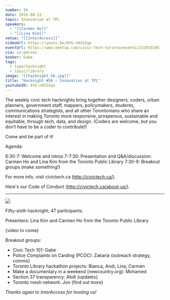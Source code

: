 ```yaml
---
number: 56
date: 2016-08-23
topic: Innovation at TPL
speakers:
  - "[[Carmen Ho]]"
  - "[[Lina Kim]]"
venue: "[[InterAccess]]"
videoUrl: https://youtu.be/4YG-n9CG3qo
eventUrl: https://www.meetup.com/civic-tech-toronto/events/232933195
via: in-person
booker: Gabe
tags:
  - type/hacknight
  - topic/library
image: "[[hacknight_56.jpg]]"
title: "Hacknight #56 – Innovation at TPL"
youtubeID: 4YG-n9CG3qo
---
```


The weekly civic tech hacknights bring together designers, coders, urban planners, government staff, mappers, policymakers, students, communications strategists, and all other Torontonians who share an interest in making Toronto more responsive, prosperous, sustainable and equitable, through tech, data, and design. (Coders are welcome, but you don’t have to be a coder to contribute!)

Come and be part of it!

Agenda:

6:30-7: Welcome and intros
7-7:30: Presentation and Q&A/discussion: Carmen Ho and Lina Kim from the Toronto Public Library
7:30-9: Breakout groups (make something!)

For more info, visit civictech.ca (http://civictech.ca/).

Here's our Code of Conduct (http://civictech.ca/about-us/).

---


![](https://mlydg0vejq30.i.optimole.com/w:800/h:450/q:mauto/f:best/https://civictech.ca/wp-content/uploads/2016/08/20160823_190620.jpg)

Fifty-sixth hacknight; 47 participants.

Presenters: Lina Kim and Carmen Ho from the Toronto Public Library

{video to come}

Breakout groups:
-   Civic Tech 101: Gabe
-   Police Complaints on Carding (PCOC): Zakaria {outreach strategy, comms}
-   Toronto Library hackathon projects: Bianca, Andi, Lina, Carmen
-   Make a documentary in a weekend (newcountry.org): Mohamed
-   Section 37 transparency: Abdi {updates}
-   Toronto mesh network: Jon {find out more}

*Thanks again to InterAccess for hosting us!*